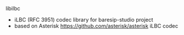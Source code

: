 libilbc

- iLBC (RFC 3951) codec library for baresip-studio project
- based on Asterisk https://github.com/asterisk/asterisk iLBC codec

